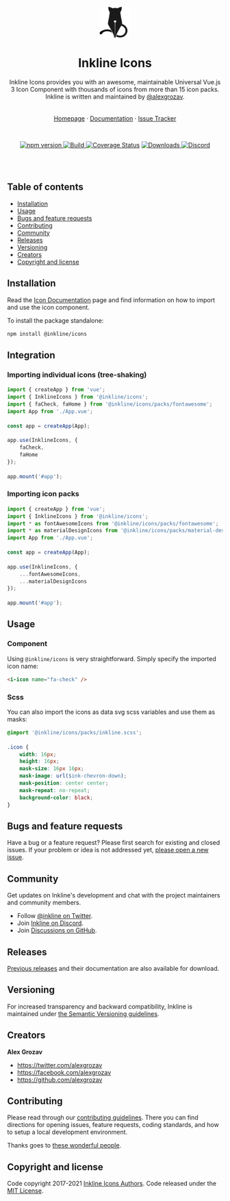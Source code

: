 <p align="center">
    <a href="https://inkline.io/">
        <img src="https://raw.githubusercontent.com/inkline/inkline/master/packages/docs/static/images/logo.png" alt="Inkline logo" width=72 height=72>
    </a>
</p>

<h1 align="center">Inkline Icons</h1>

<p align="center">
    Inkline Icons provides you with an awesome, maintainable Universal Vue.js 3 Icon Component with thousands of icons from more than 15 icon packs. Inkline is written and maintained by <a href="https://twitter.com/alexgrozav">@alexgrozav</a>.
    <br/>
    <br/>
    <br/>
    <a href="https://inkline.io">Homepage</a>
    ·
    <a href="https://inkline.io/docs/components/icon">Documentation</a>
    ·
    <a href="https://github.com/inkline/icons/issues">Issue Tracker</a>
</p>

<br/>

<p align="center">
    <a href="https://www.npmjs.com/package/@inkline/icons">
        <img src="https://img.shields.io/npm/v/@inkline/icons.svg" alt="npm version">
    </a>
    <a href="https://github.com/inkline/icons/actions/workflows/workflow.yml">
        <img src="https://github.com/inkline/icons/actions/workflows/workflow.yml/badge.svg" alt="Build">
    </a>
    <a href='https://codecov.io/gh/inkline/icons'><img src='https://codecov.io/gh/inkline/icons/branch/master/graph/badge.svg?token=C4PI2D5CAF' alt='Coverage Status' /></a>
    <a href="https://www.npmjs.com/package/@inkline/icons">
        <img src="https://img.shields.io/npm/dm/@inkline/icons.svg" alt="Downloads">
    </a>
    <a href="https://discord.gg/2w5UGnK">
        <img src="https://img.shields.io/discord/550436704482492429.svg" alt="Discord">
    </a>
</p>

<br/>
<br/>

## Table of contents
- [Installation](#installation)
- [Usage](#usage)
- [Bugs and feature requests](#bugs-and-feature-requests)
- [Contributing](#contributing)
- [Community](#community)
- [Releases](#releases)
- [Versioning](#versioning)
- [Creators](#creators)
- [Copyright and license](#copyright-and-license)

## Installation
Read the [Icon Documentation](https://inkline.io/docs/components/icon) page and find information on how to import and use the icon component.

To install the package standalone:

~~~bash
npm install @inkline/icons
~~~

## Integration

### Importing individual icons (tree-shaking)

~~~js
import { createApp } from 'vue';
import { InklineIcons } from '@inkline/icons';
import { faCheck, faHome } from '@inkline/icons/packs/fontawesome';
import App from './App.vue';

const app = createApp(App);

app.use(InklineIcons, {
    faCheck,
    faHome
});

app.mount('#app');
~~~

### Importing icon packs

~~~js
import { createApp } from 'vue';
import { InklineIcons } from '@inkline/icons';
import * as fontAwesomeIcons from '@inkline/icons/packs/fontawesome';
import * as materialDesignIcons from '@inkline/icons/packs/material-design';
import App from './App.vue';

const app = createApp(App);

app.use(InklineIcons, {
    ...fontAwesomeIcons,
    ...materialDesignIcons
});

app.mount('#app');
~~~

## Usage

### Component
Using `@inkline/icons` is very straightforward. Simply specify the imported icon name:

```html
<i-icon name="fa-check" />
```

### Scss
You can also import the icons as data svg scss variables and use them as masks:

```scss
@import '@inkline/icons/packs/inkline.scss';

.icon {
    width: 16px;
    height: 16px;
    mask-size: 16px 16px;
    mask-image: url($ink-chevron-down);
    mask-position: center center;
    mask-repeat: no-repeat;
    background-color: black;
}
```

## Bugs and feature requests
Have a bug or a feature request? Please first search for existing and closed issues.
If your problem or idea is not addressed yet, [please open a new issue](https://github.com/inkline/icons/issues/new).

## Community
Get updates on Inkline's development and chat with the project maintainers and community members.
- Follow [@inkline on Twitter](https://twitter.com/inkline).
- Join [Inkline on Discord](https://discord.com/invite/2w5UGnK).
- Join [Discussions on GitHub](https://github.com/inkline/inkline/discussions).

## Releases
[Previous releases](https://github.com/inkline/icons/releases) and their documentation are also available for download.

## Versioning
For increased transparency and backward compatibility,
Inkline is maintained under [the Semantic Versioning guidelines](https://semver.org/).

## Creators
**Alex Grozav**

- <https://twitter.com/alexgrozav>
- <https://facebook.com/alexgrozav>
- <https://github.com/alexgrozav>

## Contributing
Please read through our [contributing guidelines](https://github.com/inkline/inkline/blob/master/.github/CONTRIBUTING.md).
There you can find directions for opening issues, feature requests, coding standards, and how to setup a local development environment.

Thanks goes to [these wonderful people](https://github.com/inkline/icons#contributing).

## Copyright and license
Code copyright 2017-2021 [Inkline Icons Authors](https://github.com/inkline/icons/graphs/contributors).
Code released under the [MIT License](https://github.com/inkline/icons/blob/master/LICENSE).
